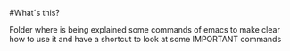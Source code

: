 #What´s this?

Folder where is being explained some commands of emacs to make clear how to use it and have a shortcut to look at some IMPORTANT commands